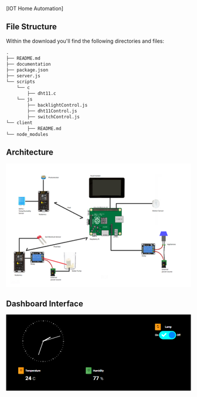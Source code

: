 [IOT Home Automation]



## File Structure

Within the download you'll find the following directories and files:

```
.
├── README.md
├── documentation
├── package.json
├── server.js
└── scripts
    └── c
        ├── dht11.c
    └── js
        ├── backlightControl.js
        ├── dht11Control.js
        ├── switchControl.js
└── client
        ├── README.md
└── node_modules

```

## Architecture
![alt text](./resources/Architecture.png)

## Dashboard Interface
![alt text](./resources/Main.png)